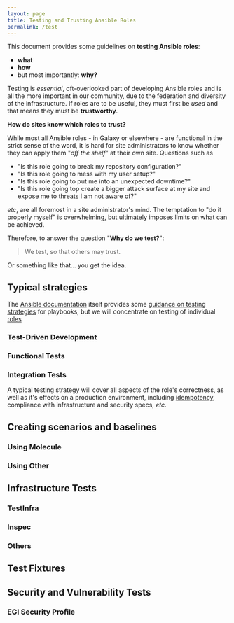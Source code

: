 ```yaml
---
layout: page
title: Testing and Trusting Ansible Roles
permalink: /test
---
```


This document provides some guidelines on **testing Ansible roles**:

  - **what**
  - **how**
  - but most importantly: **why?**

Testing is _essential_, oft-overlooked part of developing Ansible roles and is all the more important in our community, due to the federation and diversity of the infrastructure.
If roles are to be useful, they must first be _used_ and that means they must be **trustworthy**.

**How do sites know which roles to trust?**

While most all Ansible roles - in Galaxy or elsewhere - are functional in the strict sense of the word, it is hard for site administrators to know whether they can apply them "_off the shelf_" at their own site. Questions such as 
  
  - "Is this role going to break my repository configuration?"
  - "Is this role going to mess with my user setup?"
  - "Is this role going to put me into an unexpected downtime?"
  - "Is this role going top create a bigger attack surface at my site and expose me to threats I am not aware of?"

_etc_, are all foremost in a site administrator's mind. The temptation to "do it properly myself" is overwhelming, but ultimately imposes limits on what can be achieved.

Therefore, to answer the question "**Why do we test?**":

> We test, so that others may trust.

Or something like that... you get the idea.

## Typical strategies

The [Ansible documentation](https://docs.ansible.com/ansible) itself provides some [guidance on testing strategies](https://docs.ansible.com/ansible/latest/reference_appendices/test_strategies.html#testing-strategies) for playbooks, but we will concentrate on testing of individual [roles](https://docs.ansible.com/ansible/latest/user_guide/playbooks_reuse_roles.html?highlight=roles)

### Test-Driven Development

### Functional Tests

### Integration Tests


A typical testing strategy will cover all aspects of the role's correctness, as well as it's effects on a production environment, including [idempotency](https://docs.ansible.com/ansible/latest/reference_appendices/glossary.html?highlight=idempotent), compliance with infrastructure and security specs, _etc_.
  

## Creating scenarios and baselines



### Using Molecule

### Using Other

## Infrastructure Tests

### TestInfra

### Inspec

### Others

## Test Fixtures

## Security and Vulnerability Tests

### EGI Security Profile

